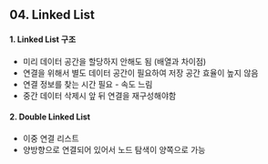 ## 04. Linked List

#### 1. Linked List 구조
- 미리 데이터 공간을 할당하지 안해도 됨 (배열과 차이점)
- 연결을 위해서 별도 데이터 공간이 필요하여 저장 공간 효율이 높지 않음
- 연결 정보를 찾는 시간 필요 - 속도 느림
- 중간 데이터 삭제시 앞 뒤 연결을 재구성해야함

#### 2. Double Linked List 
- 이중 연결 리스트
- 양방향으로 연결되어 있어서 노드 탐색이 양쪽으로 가능

